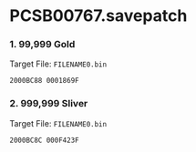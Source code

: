 # PCSB00767.savepatch

### 1. 99,999 Gold

Target File: `FILENAME0.bin`

```
2000BC88 0001869F
```

### 2. 999,999 Sliver

Target File: `FILENAME0.bin`

```
2000BC8C 000F423F
```

